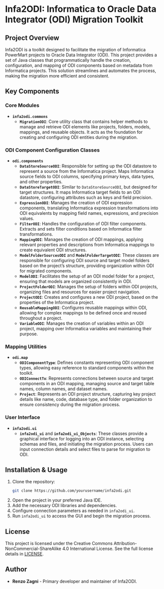 # Infa2ODI: Informatica to Oracle Data Integrator (ODI) Migration Toolkit

## Project Overview
Infa2ODI is a toolkit designed to facilitate the migration of Informatica PowerMart projects to Oracle Data Integrator (ODI). This project provides a set of Java classes that programmatically handle the creation, configuration, and mapping of ODI components based on metadata from Informatica projects. This solution streamlines and automates the process, making the migration more efficient and consistent.

## Key Components

### Core Modules
- **`infa2odi.commons`**
  - **`MigrationODI`**: Core utility class that contains helper methods to manage and retrieve ODI elements like projects, folders, models, mappings, and reusable objects. It acts as the foundation for creating and configuring ODI entities during the migration.

### ODI Component Configuration Classes
- **`odi.components`**
  - **`DataStoreSourceODI`**: Responsible for setting up the ODI datastore to represent a source from the Informatica project. Maps Informatica source fields to ODI columns, specifying primary keys, data types, and other properties.
  - **`DataStoreTargetODI`**: Similar to `DataStoreSourceODI`, but designed for target structures. It maps Informatica target fields to an ODI datastore, configuring attributes such as keys and field precision.
  - **`ExpressionODI`**: Manages the creation of ODI expression components, translating Informatica expression transformations into ODI equivalents by mapping field names, expressions, and precision values.
  - **`FilterODI`**: Handles the configuration of ODI filter components. Extracts and sets filter conditions based on Informatica filter transformations.
  - **`MappingODI`**: Manages the creation of ODI mappings, applying relevant properties and descriptions from Informatica mappings to create equivalent ODI structures.
  - **`ModelFolderSourcesODI`** and **`ModelFolderTargetODI`**: These classes are responsible for configuring ODI source and target model folders based on the project’s structure, providing organization within ODI for migrated components.
  - **`ModelODI`**: Facilitates the setup of an ODI model folder for a project, ensuring that models are organized consistently in ODI.
  - **`ProjectFolderODI`**: Manages the setup of folders within ODI projects, organizing files and resources for easier project navigation.
  - **`ProjectODI`**: Creates and configures a new ODI project, based on the properties of the Informatica project.
  - **`ReusableMappingODI`**: Configures reusable mappings within ODI, allowing for complex mappings to be defined once and reused throughout a project.
  - **`VariableODI`**: Manages the creation of variables within an ODI project, mapping over Informatica variables and maintaining their purpose.

### Mapping Utilities
- **`odi.map`**
  - **`ODIComponentType`**: Defines constants representing ODI component types, allowing easy reference to standard components within the toolkit.
  - **`ODIConnectTo`**: Represents connections between source and target components in an ODI mapping, managing source and target table names, column names, and dataset names.
  - **`Project`**: Represents an ODI project structure, capturing key project details like name, code, database type, and folder organization to ensure consistency during the migration process.

### User Interface
- **`infa2odi.ui`**
  - **`infa2odi_ui`** and **`infa2odi_ui_Objects`**: These classes provide a graphical interface for logging into an ODI instance, selecting schemas and files, and initiating the migration process. Users can input connection details and select files to parse for migration to ODI.

## Installation & Usage
1. Clone the repository:
   ```bash
   git clone https://github.com/yourusername/infa2odi.git
   ```
2. Open the project in your preferred Java IDE.
3. Add the necessary ODI libraries and dependencies.
4. Configure connection parameters as needed in `infa2odi_ui`.
5. Run `infa2odi_ui` to access the GUI and begin the migration process.

## License
This project is licensed under the Creative Commons Attribution-NonCommercial-ShareAlike 4.0 International License. See the full license details in [LICENSE](LICENSE).

## Author
- **Renzo Zagni** - Primary developer and maintainer of Infa2ODI.

